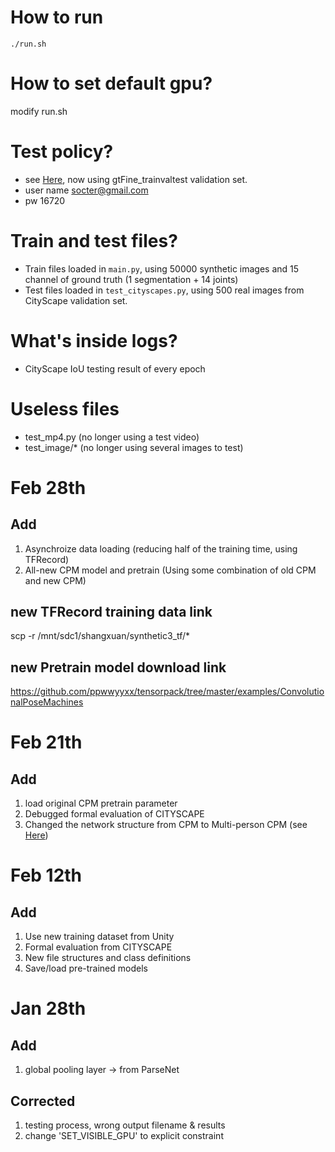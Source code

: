 # How to run
`./run.sh`

# How to set default gpu?
modify run.sh

# Test policy?
- see [Here](https://www.cityscapes-dataset.com/), now using gtFine_trainvaltest validation set.
- user name socter@gmail.com
- pw 16720

# Train and test files?
- Train files loaded in `main.py`, using 50000 synthetic images and 15 channel of ground truth (1 segmentation + 14 joints)
- Test files loaded in `test_cityscapes.py`, using 500 real images from CityScape validation set.

# What's inside logs?
- CityScape IoU testing result of every epoch

# Useless files
- test_mp4.py (no longer using a test video)
- test_image/* (no longer using several images to test)

# Feb 28th
## Add
1. Asynchroize data loading (reducing half of the training time, using TFRecord)
2. All-new CPM model and pretrain (Using some combination of old CPM and new CPM)

## new TFRecord training data link
scp -r /mnt/sdc1/shangxuan/synthetic3_tf/*

## new Pretrain model download link
https://github.com/ppwwyyxx/tensorpack/tree/master/examples/ConvolutionalPoseMachines

# Feb 21th
## Add 
1. load original CPM pretrain parameter
2. Debugged formal evaluation of CITYSCAPE
3. Changed the network structure from CPM to Multi-person CPM (see [Here](https://github.com/shihenw/convolutional-pose-machines-release/blob/master/model/_trained_MPI/pose_deploy_resize.prototxt))

# Feb 12th
## Add
1. Use new training dataset from Unity
2. Formal evaluation from CITYSCAPE
3. New file structures and class definitions
4. Save/load pre-trained models

# Jan 28th
## Add
1. global pooling layer -> from ParseNet

## Corrected
1. testing process, wrong output filename & results
2. change 'SET_VISIBLE_GPU' to explicit constraint
